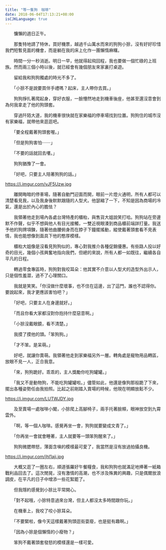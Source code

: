 ```yaml
---
title: "等一隻狗　咖啡"
date: 2018-06-04T17:13:21+08:00
isCJKLanguage: true
---
```


　　慵懶的週日正午。

　　那隻特地請了特休，買好機票，越過千山萬水而來的狗狗小狳，沒有好好珍惜我們短暫見面的機會，而是躺在我的床上化作一團懶惰麻糬。

　　時間一分一秒消逝。明日一早，他就得起飛回程，我也要做一個忙碌的上班族。然而兩三個小時以後，就已經會有幾個朋友來家裏打桌遊。

　　留給我和狗狗獨處的時光不多了。

　　「小狳不是說要買伴手禮嗎？起床，主人帶你去買。」

　　狗狗掙扎著爬起身，穿好衣服，一臉懵然地走到機車後座，他甚至還沒意會到為何我拿走了他的狗頭套。

　　穿過阡陌大道，我的機車很快就在家樂福的停車場找到位置。狗狗住的城市沒有家樂福，就帶他來逛逛吧。

　　「要全程戴著狗頭套喔。」

　　「但是狗狗害怕⋯⋯」

　　「不要的話就回去嘍。」

　　狗狗猶豫了一會。

　　「好吧，只要主人陪著狗狗的話。」

https://i.imgur.com/vJF5Uzw.jpg

　　離開晦暗的停車場，隨著自動門迎面而開，眼前一片燈火通明，所有人都可以清楚看見我，以及我身後默默跟隨的人型犬。他瑟縮了一下，不知是因為商場的冷氣，還是出於內心的膽怯？

　　我領著他走到場內各處台灣特產的櫃枱，與售貨大姐說笑打哈。狗狗站在旁邊默不作聲，似乎不想與他人有目光接觸，一雙近視眼湊到商品櫃前端詳打量。我送予他的狗牌項鍊，隨著他曲腰俯身而在脖子下鐘擺搖動，縱使戴著頭套看不見表情，我也能想像到面具下他的憨厚模樣。

　　櫃枱大姐像是沒看見狗狗似的，專心對我推介各種促銷優惠。有些路人投以好奇的目光，幾個小孩興奮地指向我們，但總的來說，所有人都一如既往，繼續各自平凡的日程。

　　轉過零食專區時，狗狗對我咬耳朵：他其實不介意以人型犬的造型外出示人，只是個性羞澀，過不了心理關口。

　　我就是笑笑。「你沒做什麼壞事，也不住在這邊，出了這門，誰也不認得你。要說起來，我才更應該害怕吧？」

　　「好吧，只要主人在身邊就好。」

　　「而且你看大家都沒對你抱持什麼惡意啊。」

　　「小狳沒戴眼鏡，看不清楚。」

　　我摸了摸他的頭。「笨狗狗。」

　　「才不笨。是呆萌。」

　　好吧，就讓你賣萌。我領著他走到家樂福另外一層。轉角處是寵物用品轉區，放眼不見一人，正合我意。

　　「來，狗狗跪好。乖乖的，主人獎勵你吃狗罐罐。」

　　「我又不是動物狗，不能吃狗罐罐啦。」儘管如此，他還是像狗那般跪了下來，擺出各種姿勢任由我拍照。比起之前剛踏入賣場的時候，他現在明顯放鬆不少。

https://i.imgur.com/LUTWJDY.jpg

　　及至賣場一處咖啡小閣，小狳爬上高腳椅子，兩手托著臉頰，眼神放空到九霄雲外。

　　「啊，等一個人咖啡。感覺再坐一會，狗狗就要變成文青了。」

　　「你再坐一會就會睡著，主人就要等一頭笨狗醒來了。」

　　狗狗微腮帶怒，薄面含嗔的模樣最可愛了，我當然是沒有放過拍攝良機。

https://i.imgur.com/jhI1aji.jpg

　　大概又逛了一圈左右，順道張羅好午餐糧食，我和狗狗也就滿足地捧著一紙箱戰利品回去了。這次閒晃，沒有激情的高潮，也不涉及殊異的興趣，只是偶爾放浪調皮，在平凡的日子中增添一些花絮罷了。

　　但我隱約感覺到小狳比平常開心。

　　「對不起哦，小狳特意過來台灣，但主人都沒太多時間跟你玩。」

　　在機車上，我咬了咬小狳耳朵。

　　「不要緊啦，像今天這樣戴著狗頭逛街耍廢，也是挺有趣啊。」

　　「因為小狳是個懶惰的小廢物？」

　　笨狗不戴著頭套發怒的模樣還是一樣可愛。
